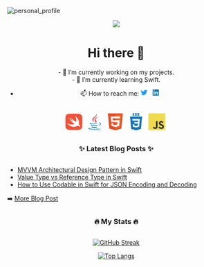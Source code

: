 
![personal_profile](https://user-images.githubusercontent.com/28388524/229601645-5f3fdc61-950d-4f9d-baf3-afa1b33a35d3.png)


<div id="header" align="center">
  <img src="[https://www.pluralsight.com/](https://media1.giphy.com/media/L1R1tvI9svkIWwpVYr/giphy.gif?cid=ecf05e47qymtq8931h69pgtckv3d7jxx56gn9vv7msltif8l&rid=giphy.gif&ct=g)" width="100"/>
</div>
<div id="header" align="center"> <h1>Hi there 👋 </h1> </div>

<div align="center">
- 🔭 I’m currently working on my projects.
  <br>
- 🌱 I’m currently learning Swift. <br>
  
- 📫 How to reach me: <a href="https://twitter.com/asl_gurkan"><img src="https://github.com/devicons/devicon/blob/master/icons/twitter/twitter-original.svg" title="Twitter" alt="Twitter" width="15" height="15"></a> &nbsp;
 <a href="https://www.linkedin.com/in/aslıhan-gürkan-765943103/"><img src="https://github.com/devicons/devicon/blob/master/icons/linkedin/linkedin-original.svg" title="Linkedin" alt="Linkedin" width="15" height="15"></a> &nbsp;

  </div>
  </br>
  
<div align="center">
  <img src="https://github.com/devicons/devicon/blob/master/icons/swift/swift-original.svg" title="Swift" alt="Swift" width="40" height="40"/>&nbsp;
  <img src="https://raw.githubusercontent.com/devicons/devicon/1119b9f84c0290e0f0b38982099a2bd027a48bf1/icons/java/java-original.svg" title="HTML5" alt="HTML" width="40" height="40"/>&nbsp;
  <img src="https://github.com/devicons/devicon/blob/master/icons/html5/html5-original.svg" title="HTML5" alt="HTML" width="40" height="40"/>&nbsp;
  <img src="https://github.com/devicons/devicon/blob/master/icons/css3/css3-plain-wordmark.svg"  title="CSS3" alt="CSS" width="40" height="40"/>&nbsp;
  <img src="https://github.com/devicons/devicon/blob/master/icons/javascript/javascript-original.svg" title="JavaScript" alt="JavaScript" width="40" height="40"/>&nbsp;
</div>

<h2></h2>
<h3 align="center"> ✨ Latest Blog Posts ✨ </h3> 
<h2></h2>

<ul>
  <li><a href="https://medium.com/dev-genius/mvvm-architectural-design-pattern-in-swift-87dde74758b0"> MVVM Architectural Design Pattern in Swift </a> </li>
  <li><a href="https://medium.com/dev-genius/value-type-vs-reference-type-in-swift-5cc5b179dad7"> Value Type vs Reference Type in Swift </a> </li>
  <li><a href="https://medium.com/dev-genius/how-to-use-codable-in-swift-for-json-encoding-and-decoding-85b8d5f945c8"> How to Use Codable in Swift for JSON Encoding and Decoding </a> </li>
</ul>

➡️ <a href="https://medium.com/@aslihangurkan"> More Blog Post </a> 
</br>

<h2></h2>
<h3 align="center"> 🔥 My Stats 🔥 </h3> 
<h2></h2>
  
<div align="center">
  
  [![GitHub Streak](http://github-readme-streak-stats.herokuapp.com?user=aslihan-gurkan&theme=dark&hide_border=true&background=000000)](https://git.io/streak-stats)
  
</div>
  
<div align="center">
  
[![Top Langs](https://github-readme-stats.vercel.app/api/top-langs/?username=aslihan-gurkan&layout=compact&theme=vision-friendly-dark)](https://github.com/anuraghazra/github-readme-stats)
  
 </div>


<!--
**aslihan-gurkan/Aslihan-Gurkan** is a ✨ _special_ ✨ repository because its `README.md` (this file) appears on your GitHub profile.

Here are some ideas to get you started:

- 🔭 I’m currently working on ...
- 🌱 I’m currently learning ...
- 👯 I’m looking to collaborate on ...
- 🤔 I’m looking for help with ...
- 💬 Ask me about ...
- 📫 How to reach me: ...
- 😄 Pronouns: ...
- ⚡ Fun fact: ...
-->

